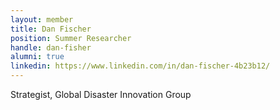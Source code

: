 ```yaml
---
layout: member
title: Dan Fischer 
position: Summer Researcher
handle: dan-fisher
alumni: true
linkedin: https://www.linkedin.com/in/dan-fischer-4b23b12/
---
```


Strategist, Global Disaster Innovation Group